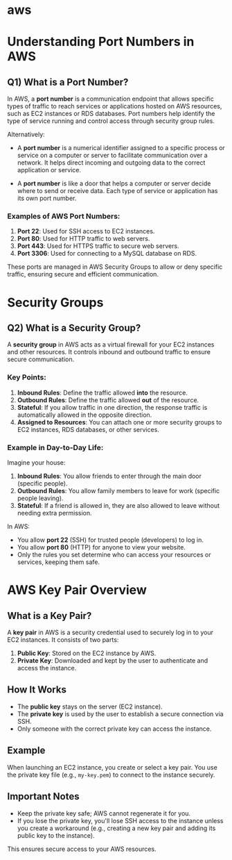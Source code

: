 # aws
# Understanding Port Numbers in AWS

## Q1) What is a Port Number?

In AWS, a **port number** is a communication endpoint that allows specific types of traffic to reach services or applications hosted on AWS resources, such as EC2 instances or RDS databases. Port numbers help identify the type of service running and control access through security group rules.

Alternatively:

- A **port number** is a numerical identifier assigned to a specific process or service on a computer or server to facilitate communication over a network. It helps direct incoming and outgoing data to the correct application or service.

- A **port number** is like a door that helps a computer or server decide where to send or receive data. Each type of service or application has its own port number.

### Examples of AWS Port Numbers:

1. **Port 22**: Used for SSH access to EC2 instances.  
2. **Port 80**: Used for HTTP traffic to web servers.  
3. **Port 443**: Used for HTTPS traffic to secure web servers.  
4. **Port 3306**: Used for connecting to a MySQL database on RDS.  

These ports are managed in AWS Security Groups to allow or deny specific traffic, ensuring secure and efficient communication.

# Security Groups
## Q2) What is a Security Group?

A **security group** in AWS acts as a virtual firewall for your EC2 instances and other resources. It controls inbound and outbound traffic to ensure secure communication.

### Key Points:
1. **Inbound Rules**: Define the traffic allowed **into** the resource.  
2. **Outbound Rules**: Define the traffic allowed **out** of the resource.  
3. **Stateful**: If you allow traffic in one direction, the response traffic is automatically allowed in the opposite direction.  
4. **Assigned to Resources**: You can attach one or more security groups to EC2 instances, RDS databases, or other services.  

### Example in Day-to-Day Life:
Imagine your house:  
1. **Inbound Rules**: You allow friends to enter through the main door (specific people).  
2. **Outbound Rules**: You allow family members to leave for work (specific people leaving).  
3. **Stateful**: If a friend is allowed in, they are also allowed to leave without needing extra permission.

In AWS:
- You allow **port 22** (SSH) for trusted people (developers) to log in.  
- You allow **port 80** (HTTP) for anyone to view your website.  
- Only the rules you set determine who can access your resources or services, keeping them safe.

# AWS Key Pair Overview

## What is a Key Pair?

A **key pair** in AWS is a security credential used to securely log in to your EC2 instances. It consists of two parts:

1. **Public Key**: Stored on the EC2 instance by AWS.
2. **Private Key**: Downloaded and kept by the user to authenticate and access the instance.

## How It Works

- The **public key** stays on the server (EC2 instance).
- The **private key** is used by the user to establish a secure connection via SSH.
- Only someone with the correct private key can access the instance.

## Example

When launching an EC2 instance, you create or select a key pair. You use the private key file (e.g., `my-key.pem`) to connect to the instance securely.

## Important Notes

- Keep the private key safe; AWS cannot regenerate it for you.
- If you lose the private key, you'll lose SSH access to the instance unless you create a workaround (e.g., creating a new key pair and adding its public key to the instance).

This ensures secure access to your AWS resources.
